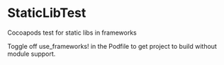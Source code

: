 # StaticLibTest
Cocoapods test for static libs in frameworks

Toggle off use_frameworks! in the Podfile to get project to build without module support.
